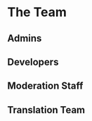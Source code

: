 # The Team

## Admins
<person
  avatar="https://cdn.discordapp.com/avatars/135923847147945985/a_070ba35184aeb8e92b12065333210d5d.png"
  imageClass="rounded"
  name="Coolguy3289"
  subtitle="SysAdmin">
  <a title="Website" href="https://thegamingcorner.net">
    <vp-icon name="site"/>
  </a>
  <a title="GitHub" href="https://github.com/Coolguy3289">
    <vp-icon name="github"/>
  </a>
  <a title="Twitter" href="https://twitter.com/DJCoolguy3289">
    <vp-icon name="twitter"/>
  </a>
</person>
<person
  avatar="https://avatars1.githubusercontent.com/u/16436920?s=2048&v=4"
  imageClass="rounded"
  name="Yooks"
  subtitle="Policy Manager"/>
## Developers
<person
  avatar="https://avatars2.githubusercontent.com/u/37413895?s=2048&v=4"
  imageClass="rounded"
  name="Yamboy"
  subtitle="Backend Developer"/>
<person
  avatar="https://snazzah.com/i/snazzah4r.png"
  imageClass="rounded"
  name="Snazzah"
  subtitle="Frontend Developer">
  <a title="Website" href="https://snazzah.com/">
    <vp-icon name="site"/>
  </a>
  <a title="GitHub" href="https://github.com/Snazzah">
    <vp-icon name="github"/>
  </a>
  <a title="Twitter" href="https://twitter.com/Snazzah">
    <vp-icon name="twitter"/>
  </a>
</person>

## Moderation Staff
<person 
  avatar="https://cdn.discordapp.com/avatars/129693097431924736/a_e5f8c34d381612f3c7db389ffb283067.png"
  imageClass="rounded"
  name="Mystic"
  subtitle="Moderator and Support Staff"/>
<person
  avatar="https://cdn.discordapp.com/avatars/162381280330121216/e48ef347c9026e48fff482a88ca7ba1d.png"
  imageClass="rounded"
  name="Clab"
  subtitle="Moderator and Support Staff"/>
<person
  avatar="https://cdn.discordapp.com/avatars/290384363076714496/c498c6ca571ecede3bd9f0abbbbcfa7c.png"
  imageClass="rounded"
  name="Techguy9078"
  subtitle="Moderator and Support Staff"/>

## Translation Team
<person name="kcSeb"/>
<person name="Saederup92"/>
<person name="Setrin"/>
<person name="dragon-kurve"/>
<person name="infinite-persistence"/>
<person name="Jerbod"/>
<person name="Lobo Metalurgico"/>
<person name="Mackan"/>
<person name="MercyMe"/>
<person name="Seadox"/>
